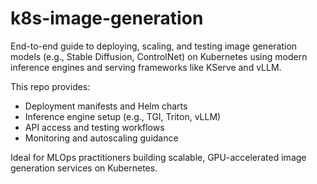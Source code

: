 # k8s-image-generation
End-to-end guide to deploying, scaling, and testing image generation models (e.g., Stable Diffusion, ControlNet) on Kubernetes using modern inference engines and serving frameworks like KServe and vLLM.

This repo provides:

- Deployment manifests and Helm charts
- Inference engine setup (e.g., TGI, Triton, vLLM)
- API access and testing workflows
- Monitoring and autoscaling guidance



Ideal for MLOps practitioners building scalable, GPU-accelerated image generation services on Kubernetes.